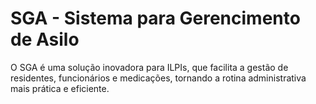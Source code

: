 # SGA - Sistema para Gerencimento de Asilo
O SGA é uma solução inovadora para ILPIs, que facilita a gestão de residentes, funcionários e medicações, tornando a rotina administrativa mais prática e eficiente.
